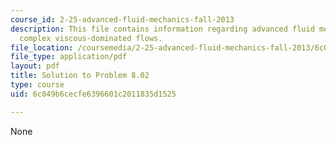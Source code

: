 ```yaml
---
course_id: 2-25-advanced-fluid-mechanics-fall-2013
description: This file contains information regarding advanced fluid mechanics, more
  complex viscous-dominated flows.
file_location: /coursemedia/2-25-advanced-fluid-mechanics-fall-2013/6c049b6cecfe6396601c2011835d1525_MIT2_25F13_Solution8.02.pdf
file_type: application/pdf
layout: pdf
title: Solution to Problem 8.02
type: course
uid: 6c049b6cecfe6396601c2011835d1525

---
```

None